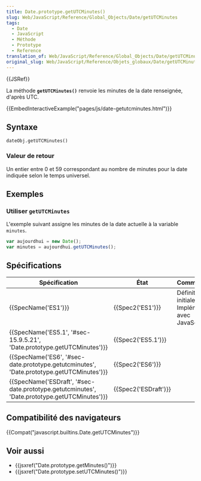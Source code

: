 ```yaml
---
title: Date.prototype.getUTCMinutes()
slug: Web/JavaScript/Reference/Global_Objects/Date/getUTCMinutes
tags:
  - Date
  - JavaScript
  - Méthode
  - Prototype
  - Reference
translation_of: Web/JavaScript/Reference/Global_Objects/Date/getUTCMinutes
original_slug: Web/JavaScript/Reference/Objets_globaux/Date/getUTCMinutes
---
```

{{JSRef}}

La méthode **`getUTCMinutes()`** renvoie les minutes de la date renseignée, d'après UTC.

{{EmbedInteractiveExample("pages/js/date-getutcminutes.html")}}

## Syntaxe

    dateObj.getUTCMinutes()

### Valeur de retour

Un entier entre 0 et 59 correspondant au nombre de minutes pour la date indiquée selon le temps universel.

## Exemples

### Utiliser `getUTCMinutes`

L'exemple suivant assigne les minutes de la date actuelle à la variable `minutes`.

```js
var aujourdhui = new Date();
var minutes = aujourdhui.getUTCMinutes();
```

## Spécifications

| Spécification                                                                                                                | État                         | Commentaires                                          |
| ---------------------------------------------------------------------------------------------------------------------------- | ---------------------------- | ----------------------------------------------------- |
| {{SpecName('ES1')}}                                                                                                     | {{Spec2('ES1')}}         | Définition initiale. Implémentée avec JavaScript 1.3. |
| {{SpecName('ES5.1', '#sec-15.9.5.21', 'Date.prototype.getUTCMinutes')}}                             | {{Spec2('ES5.1')}}     |                                                       |
| {{SpecName('ES6', '#sec-date.prototype.getutcminutes', 'Date.prototype.getUTCMinutes')}}         | {{Spec2('ES6')}}         |                                                       |
| {{SpecName('ESDraft', '#sec-date.prototype.getutcminutes', 'Date.prototype.getUTCMinutes')}} | {{Spec2('ESDraft')}} |                                                       |

## Compatibilité des navigateurs

{{Compat("javascript.builtins.Date.getUTCMinutes")}}

## Voir aussi

- {{jsxref("Date.prototype.getMinutes()")}}
- {{jsxref("Date.prototype.setUTCMinutes()")}}

